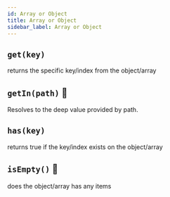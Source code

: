 ```yaml
---
id: Array or Object
title: Array or Object
sidebar_label: Array or Object
---
```

## `get(key)`
returns the specific key/index from the object/array

## `getIn(path)` 🍬
Resolves to the deep value provided by path.

## `has(key)`
returns true if the key/index exists on the object/array

## `isEmpty()` 🍬
does the object/array has any items


